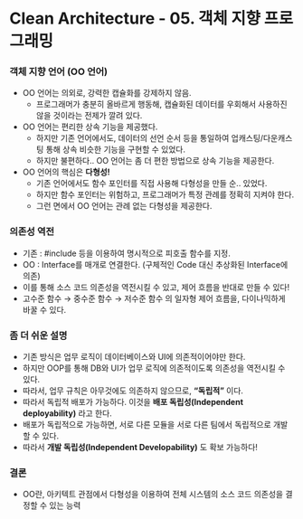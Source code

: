 # Clean Architecture - 05. 객체 지향 프로그래밍

### 객체 지향 언어 (OO 언어)

- OO 언어는 의외로, 강력한 캡슐화를 강제하지 않음.
    - 프로그래머가 충분히 올바르게 행동해, 캡슐화된 데이터를 우회해서 사용하진 않을 것이라는 전제가 깔려 있다.
- OO 언어는 편리한 상속 기능을 제공했다.
    - 하지만 기존 언어에서도, 데이터의 선언 순서 등을 통일하여 업캐스팅/다운캐스팅 통해 상속 비슷한 기능을 구현할 수 있었다.
    - 하지만 불편하다.. OO 언어는 좀 더 편한 방법으로 상속 기능을 제공한다.
- OO 언어의 핵심은 **다형성!**
    - 기존 언어에서도 함수 포인터를 직접 사용해 다형성을 만들 순.. 있었다.
    - 하지만 함수 포인터는 위험하고, 프로그래머가 특정 관례를 정확히 지켜야 한다.
    - 그런 면에서 OO 언어는 관례 없는 다형성을 제공한다.

### 의존성 역전

- 기존 : #include 등을 이용하여 명시적으로 피호출 함수를 지정.
- OO : Interface를 매개로 연결한다. (구체적인 Code 대신 추상화된 Interface에 의존)
- 이를 통해 소스 코드 의존성을 역전시킬 수 있고, 제어 흐름을 반대로 만들 수 있다!
- 고수준 함수 → 중수준 함수 → 저수준 함수 의 일자형 제어 흐름을, 다이나믹하게 바꿀 수 있다.

### 좀 더 쉬운 설명

- 기존 방식은 업무 로직이 데이터베이스와 UI에 의존적이어야만 한다.
- 하지만 OOP를 통해 DB와 UI가 업무 로직에 의존적이도록 의존성을 역전시킬 수 있다.
- 따라서, 업무 규칙은 아무것에도 의존하지 않으므로, **“독립적”** 이다.
- 따라서 독립적 배포가 가능하다. 이것을 **배포 독립성(Independent deployability)** 라고 한다.
- 배포가 독립적으로 가능하면, 서로 다른 모듈을 서로 다른 팀에서 독립적으로 개발할 수 있다.
- 따라서 **개발 독립성(Independent Developability)** 도 확보 가능하다!

### 결론

- OO란, 아키텍트 관점에서 다형성을 이용하여 전체 시스템의 소스 코드 의존성을 결정할 수 있는 능력